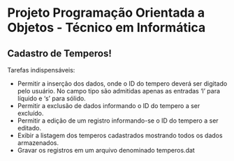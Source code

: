 
# Projeto Programação Orientada a Objetos - Técnico em Informática
## Cadastro de Temperos!

Tarefas indispensáveis:
- Permitir a inserção dos dados, onde o ID do tempero deverá ser digitado pelo usuário. No
campo tipo são admitidas apenas as entradas ‘l’ para líquido e ‘s’ para sólido.
- Permitir a exclusão de dados informando o ID do tempero a ser excluído.
- Permitir a edição de um registro informando-se o ID do tempero a ser editado.
- Exibir a listagem dos temperos cadastrados mostrando todos os dados armazenados.
- Gravar os registros em um arquivo denominado temperos.dat
